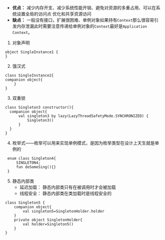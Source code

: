 - **优点：** 减少内存开支、减少系统性能开销、避免对资源的多重占用、可以在系统设置全局的访问点 优化和共享资源访问
- **缺点：** 一般没有接口，扩展很困难、单例对象如果持有`Context`那么很容易引发内存泄漏此时需要注意传递给单例对象的`Context`最好是`Application Context`。
1. 对象声明
```agsl
object SingleInstance1 {
}
```
2. 饿汉式
```agsl
class SingleInstance2{
companion object{
    }
}
```
3. 双重锁
```agsl
class Singleton3 constructor(){
  companion object{
      val singleton3 by lazy(LazyThreadSafetyMode.SYNCHRONIZED) {
          Singleton3()
      }
  }
}
```
4. 枚举式——枚举可以用来实现单例模式，是因为枚举类型在设计上天生就是单例的
```agsl
 enum class Singleton4{
     SINGLETON4;
     fun doSomeSing(){}
 }
```
5. 静态内部类
   - 延迟加载： 静态内部类只有在被调用时才会被加载
   - 线程安全： 静态内部类在类加载时是线程安全的
```agsl
class Singleton5 {
    companion object{
        val singleton5=SingletonHolder.holder
    }
    private object SingletonHolder{
        val holder=Singleton5()
    }
}
```



